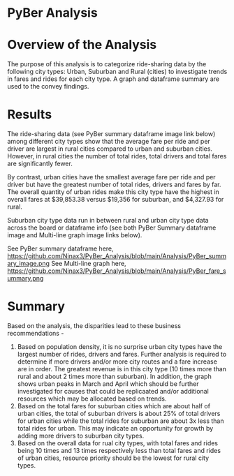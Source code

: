 # PyBer Analysis

# Overview of the Analysis
The purpose of this analysis is to categorize ride-sharing data by the following city types: Urban, Suburban and Rural (cities) to investigate trends in fares and rides for each city type. A graph and dataframe summary are used to the convey findings. 

# Results
The ride-sharing data (see PyBer summary dataframe image link below) among different city types show that the average fare per ride and per driver are largest in rural cities compared to urban and suburban cities. However, in rural cities the number of total rides, total drivers and total fares are significantly fewer. 

By contrast, urban cities have the smallest average fare per ride and per driver but have the greatest number of total rides, drivers and fares by far. The overall quantity of urban rides make this city type have the highest in overall fares at $39,853.38 versus $19,356 for suburban, and $4,327.93 for rural.   

Suburban city type data run in between rural and urban city type data across the board or dataframe info (see both PyBer Summary dataframe image and Multi-line graph image links below). 

See PyBer summary dataframe here, https://github.com/Ninax3/PyBer_Analysis/blob/main/Analysis/PyBer_summary_image.png 
See Multi-line graph here, https://github.com/Ninax3/PyBer_Analysis/blob/main/Analysis/PyBer_fare_summary.png

# Summary
Based on the analysis, the disparities lead to these business recommendations - 
1. Based on population density, it is no surprise urban city types have the largest number of rides, drivers and fares. Further analysis is required to determine if more drivers and/or more city routes and a fare increase are in order. The greatest revenue is in this city type (10 times more than rural and about 2 times more than suburban). In addition, the graph shows urban peaks in March and April which should be further investigated for causes that could be replicaated and/or additional resources which may be allocated based on trends.  
2. Based on the total fares for suburban cities which are about half of urban cities, the total of suburban drivers is about 25% of total drivers for urban cities while the total rides for suburban are about 3x less than total rides for urban. This may indicate an opportunity for growth by adding more drivers to suburban city types. 
3. Based on the overall data for rual city types, with total fares and rides being 10 times and 13 times respectively less than total fares and rides of urban cities, resource priority should be the lowest for rural city types. 
